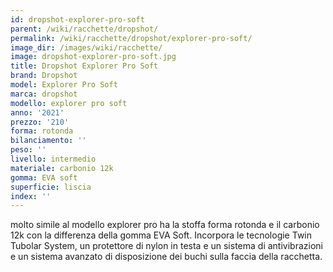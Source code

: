 ```yaml
---
id: dropshot-explorer-pro-soft
parent: /wiki/racchette/dropshot/
permalink: /wiki/racchette/dropshot/explorer-pro-soft/
image_dir: /images/wiki/racchette/
image: dropshot-explorer-pro-soft.jpg
title: Dropshot Explorer Pro Soft
brand: Dropshot
model: Explorer Pro Soft
marca: dropshot
modello: explorer pro soft
anno: '2021'
prezzo: '210'
forma: rotonda
bilanciamento: ''
peso: ''
livello: intermedio
materiale: carbonio 12k
gomma: EVA soft
superficie: liscia
index: ''
---
```

molto simile al modello explorer pro ha la stoffa forma rotonda e il carbonio 12k con la differenza della gomma EVA Soft. Incorpora le tecnologie Twin Tubolar System, un protettore di nylon in testa e un sistema di antivibrazioni e un sistema avanzato di disposizione dei buchi sulla faccia della racchetta.